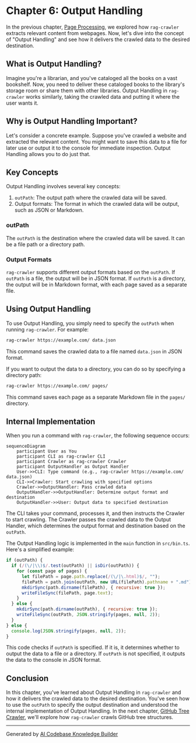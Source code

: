 # Chapter 6: Output Handling
In the previous chapter, [Page Processing](05_page_processing.md), we explored how `rag-crawler` extracts relevant content from webpages. Now, let's dive into the concept of "Output Handling" and see how it delivers the crawled data to the desired destination.

## What is Output Handling?
Imagine you're a librarian, and you've cataloged all the books on a vast bookshelf. Now, you need to deliver these cataloged books to the library's storage room or share them with other libraries. Output Handling in `rag-crawler` works similarly, taking the crawled data and putting it where the user wants it.

## Why is Output Handling Important?
Let's consider a concrete example. Suppose you've crawled a website and extracted the relevant content. You might want to save this data to a file for later use or output it to the console for immediate inspection. Output Handling allows you to do just that.

## Key Concepts
Output Handling involves several key concepts:
1. `outPath`: The output path where the crawled data will be saved.
2. Output formats: The format in which the crawled data will be output, such as JSON or Markdown.

### outPath
The `outPath` is the destination where the crawled data will be saved. It can be a file path or a directory path.

### Output Formats
`rag-crawler` supports different output formats based on the `outPath`. If `outPath` is a file, the output will be in JSON format. If `outPath` is a directory, the output will be in Markdown format, with each page saved as a separate file.

## Using Output Handling
To use Output Handling, you simply need to specify the `outPath` when running `rag-crawler`. For example:
```bash
rag-crawler https://example.com/ data.json
```
This command saves the crawled data to a file named `data.json` in JSON format.

If you want to output the data to a directory, you can do so by specifying a directory path:
```bash
rag-crawler https://example.com/ pages/
```
This command saves each page as a separate Markdown file in the `pages/` directory.

## Internal Implementation
When you run a command with `rag-crawler`, the following sequence occurs:
```mermaid
sequenceDiagram
    participant User as You
    participant CLI as rag-crawler CLI
    participant Crawler as rag-crawler Crawler
    participant OutputHandler as Output Handler
    User->>CLI: Type command (e.g., rag-crawler https://example.com/ data.json)
    CLI->>Crawler: Start crawling with specified options
    Crawler->>OutputHandler: Pass crawled data
    OutputHandler->>OutputHandler: Determine output format and destination
    OutputHandler->>User: Output data to specified destination
```
The CLI takes your command, processes it, and then instructs the Crawler to start crawling. The Crawler passes the crawled data to the Output Handler, which determines the output format and destination based on the `outPath`.

The Output Handling logic is implemented in the `main` function in `src/bin.ts`. Here's a simplified example:
```javascript
if (outPath) {
  if (/(\/|\\)$/.test(outPath) || isDir(outPath)) {
    for (const page of pages) {
      let filePath = page.path.replace(/(\/|\.html)$/, "");
      filePath = path.join(outPath, new URL(filePath).pathname + ".md");
      mkdirSync(path.dirname(filePath), { recursive: true });
      writeFileSync(filePath, page.text);
    }
  } else {
    mkdirSync(path.dirname(outPath), { recursive: true });
    writeFileSync(outPath, JSON.stringify(pages, null, 2));
  }
} else {
  console.log(JSON.stringify(pages, null, 2));
}
```
This code checks if `outPath` is specified. If it is, it determines whether to output the data to a file or a directory. If `outPath` is not specified, it outputs the data to the console in JSON format.

## Conclusion
In this chapter, you've learned about Output Handling in `rag-crawler` and how it delivers the crawled data to the desired destination. You've seen how to use the `outPath` to specify the output destination and understood the internal implementation of Output Handling. In the next chapter, [GitHub Tree Crawler](07_github_tree_crawler.md), we'll explore how `rag-crawler` crawls GitHub tree structures.

---

Generated by [AI Codebase Knowledge Builder](https://github.com/The-Pocket/Tutorial-Codebase-Knowledge)